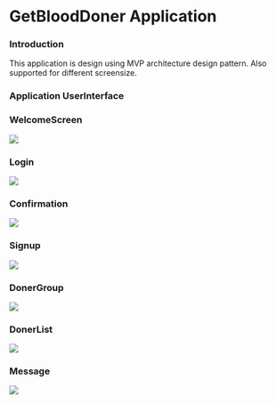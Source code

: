 # GetBloodDoner Application

### Introduction 

This application is design using MVP architecture design pattern.
Also supported for different screensize.

### Application UserInterface 

### WelcomeScreen

![](https://github.com/mostofashawon/BloodDonationApp/blob/master/Images/Welcome.png)

### Login

![](https://github.com/mostofashawon/BloodDonationApp/blob/master/Images/Login.png)

### Confirmation

![](https://github.com/mostofashawon/BloodDonationApp/blob/master/Images/Confirmation.png)

### Signup

![](https://github.com/mostofashawon/BloodDonationApp/blob/master/Images/SignUp.png)

### DonerGroup

![](https://github.com/mostofashawon/BloodDonationApp/blob/master/Images/DonerGroup.png)

### DonerList

![](https://github.com/mostofashawon/BloodDonationApp/blob/master/Images/DonerList.png)

### Message

![](https://github.com/mostofashawon/BloodDonationApp/blob/master/Images/Message.png)
